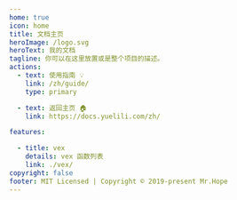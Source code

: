 ```yaml
---
home: true
icon: home
title: 文档主页
heroImage: /logo.svg
heroText: 我的文档
tagline: 你可以在这里放置或是整个项目的描述。
actions:
  - text: 使用指南 💡
    link: /zh/guide/
    type: primary

  - text: 返回主页 🏠
    link: https://docs.yuelili.com/zh/

features:

  - title: vex
    details: vex 函数列表
    link: ./vex/
copyright: false
footer: MIT Licensed | Copyright © 2019-present Mr.Hope
---
```

